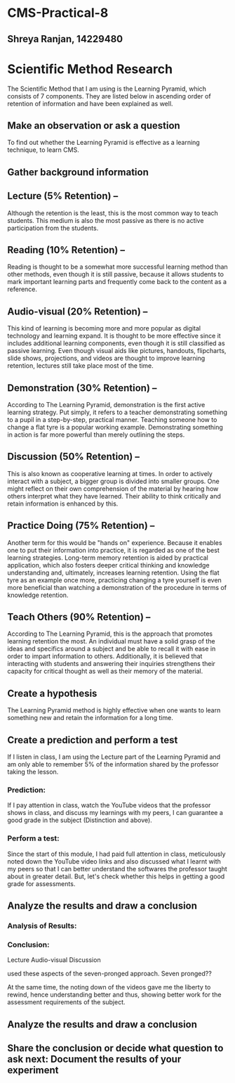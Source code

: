 # CMS-Practical-8
## Shreya Ranjan, 14229480

# Scientific Method Research
The Scientific Method that I am using is the Learning Pyramid, which consists of 7 components. They are listed below in ascending order of retention of information and have been explained as well.

## Make an observation or ask a question
To find out whether the Learning Pyramid is effective as a learning technique, to learn CMS.

## Gather background information
## Lecture (5% Retention) – 
Although the retention is the least, this is the most common way to teach students. This medium is also the most passive as there is no active participation from the students.

## Reading (10% Retention) – 
Reading is thought to be a somewhat more successful learning method than other methods, even though it is still passive, because it allows students to mark important learning parts and frequently come back to the content as a reference.

## Audio-visual (20% Retention) – 
This kind of learning is becoming more and more popular as digital technology and learning expand. It is thought to be more effective since it includes additional learning components, even though it is still classified as passive learning. Even though visual aids like pictures, handouts, flipcharts, slide shows, projections, and videos are thought to improve learning retention, lectures still take place most of the time.

## Demonstration (30% Retention) – 
According to The Learning Pyramid, demonstration is the first active learning strategy. Put simply, it refers to a teacher demonstrating something to a pupil in a step-by-step, practical manner. Teaching someone how to change a flat tyre is a popular working example. Demonstrating something in action is far more powerful than merely outlining the steps.

## Discussion (50% Retention) – 
This is also known as cooperative learning at times. In order to actively interact with a subject, a bigger group is divided into smaller groups. One might reflect on their own comprehension of the material by hearing how others interpret what they have learned. Their ability to think critically and retain information is enhanced by this.

## Practice Doing (75% Retention) – 
Another term for this would be "hands on" experience. Because it enables one to put their information into practice, it is regarded as one of the best learning strategies. Long-term memory retention is aided by practical application, which also fosters deeper critical thinking and knowledge understanding and, ultimately, increases learning retention. Using the flat tyre as an example once more, practicing changing a tyre yourself is even more beneficial than watching a demonstration of the procedure in terms of knowledge retention.

## Teach Others (90% Retention) – 
According to The Learning Pyramid, this is the approach that promotes learning retention the most. An individual must have a solid grasp of the ideas and specifics around a subject and be able to recall it with ease in order to impart information to others. Additionally, it is believed that interacting with students and answering their inquiries strengthens their capacity for critical thought as well as their memory of the material.


## Create a hypothesis
The Learning Pyramid method is highly effective when one wants to learn something new and retain the information for a long time.

## Create a prediction and perform a test
If I listen in class, I am using the Lecture part of the Learning Pyramid and am only able to remember 5% of the information shared by the professor taking the lesson. 

### Prediction: 
If I pay attention in class, watch the YouTube videos that the professor shows in class, and discuss my learnings with my peers, I can guarantee a good grade in the subject (Distinction and above). 

### Perform a test: 
Since the start of this module, I had paid full attention in class, meticulously noted down the YouTube video links and also discussed what I learnt with my peers so that I can better understand the softwares the professor taught about in greater detail. But, let's check whether this helps in getting a good grade for assessments. 

## Analyze the results and draw a conclusion
### Analysis of Results:


### Conclusion:


Lecture
Audio-visual
Discussion

used these aspects of the seven-pronged approach.
Seven pronged??

At the same time, the noting down of the videos gave me the liberty to rewind, hence understanding better and thus, showing better work for the assessment requirements of the subject.

## Analyze the results and draw a conclusion
## Share the conclusion or decide what question to ask next: Document the results of your experiment






